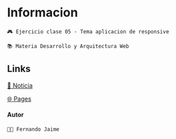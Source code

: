 <h1>Informacion</h1>

`🎮 Ejercicio clase 05 - Tema aplicacion de responsive`

`📚 Materia Desarrollo y Arquitectura Web`

<h2>Links</h2>

[📰 Noticia](https://www.clarin.com/loterias-y-quinielas/quiniela-cordoba-resultado-sorteo-primera-manana-hoy-jueves-10-abril_0_8jBo449ArZ.html#google_vignette)

[🌐 Pages](https://fernandojaime.github.io/Materia-ArquitecturaWeb/)


<h4>Autor</h4>

`🧑‍💻 Fernando Jaime`

